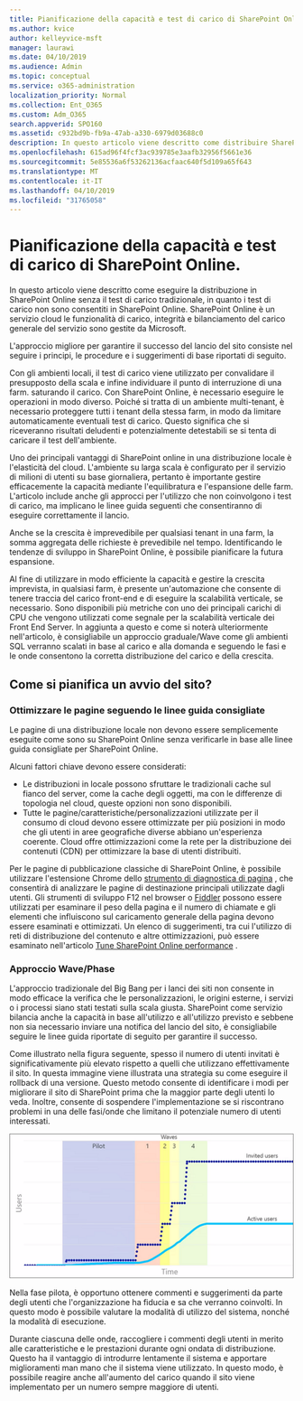 ```yaml
---
title: Pianificazione della capacità e test di carico di SharePoint Online
ms.author: kvice
author: kelleyvice-msft
manager: laurawi
ms.date: 04/10/2019
ms.audience: Admin
ms.topic: conceptual
ms.service: o365-administration
localization_priority: Normal
ms.collection: Ent_O365
ms.custom: Adm_O365
search.appverid: SPO160
ms.assetid: c932bd9b-fb9a-47ab-a330-6979d03688c0
description: In questo articolo viene descritto come distribuire SharePoint Online senza eseguire il test di carico tradizionale, poiché non è consentito.
ms.openlocfilehash: 615ad96f4fcf3ac939785e3aafb32956f5661e36
ms.sourcegitcommit: 5e85536a6f53262136acfaac640f5d109a65f643
ms.translationtype: MT
ms.contentlocale: it-IT
ms.lasthandoff: 04/10/2019
ms.locfileid: "31765058"
---
```

# <a name="capacity-planning-and-load-testing-sharepoint-online"></a>Pianificazione della capacità e test di carico di SharePoint Online.

In questo articolo viene descritto come eseguire la distribuzione in SharePoint Online senza il test di carico tradizionale, in quanto i test di carico non sono consentiti in SharePoint Online. SharePoint Online è un servizio cloud le funzionalità di carico, integrità e bilanciamento del carico generale del servizio sono gestite da Microsoft.
  
L'approccio migliore per garantire il successo del lancio del sito consiste nel seguire i principi, le procedure e i suggerimenti di base riportati di seguito.
  
Con gli ambienti locali, il test di carico viene utilizzato per convalidare il presupposto della scala e infine individuare il punto di interruzione di una farm. saturando il carico. Con SharePoint Online, è necessario eseguire le operazioni in modo diverso. Poiché si tratta di un ambiente multi-tenant, è necessario proteggere tutti i tenant della stessa farm, in modo da limitare automaticamente eventuali test di carico. Questo significa che si riceveranno risultati deludenti e potenzialmente detestabili se si tenta di caricare il test dell'ambiente.
  
Uno dei principali vantaggi di SharePoint online in una distribuzione locale è l'elasticità del cloud. L'ambiente su larga scala è configurato per il servizio di milioni di utenti su base giornaliera, pertanto è importante gestire efficacemente la capacità mediante l'equilibratura e l'espansione delle farm. L'articolo include anche gli approcci per l'utilizzo che non coinvolgono i test di carico, ma implicano le linee guida seguenti che consentiranno di eseguire correttamente il lancio. 
  
Anche se la crescita è imprevedibile per qualsiasi tenant in una farm, la somma aggregata delle richieste è prevedibile nel tempo. Identificando le tendenze di sviluppo in SharePoint Online, è possibile pianificare la futura espansione.
  
Al fine di utilizzare in modo efficiente la capacità e gestire la crescita imprevista, in qualsiasi farm, è presente un'automazione che consente di tenere traccia del carico front-end e di eseguire la scalabilità verticale, se necessario. Sono disponibili più metriche con uno dei principali carichi di CPU che vengono utilizzati come segnale per la scalabilità verticale dei Front End Server. In aggiunta a questo e come si noterà ulteriormente nell'articolo, è consigliabile un approccio graduale/Wave come gli ambienti SQL verranno scalati in base al carico e alla domanda e seguendo le fasi e le onde consentono la corretta distribuzione del carico e della crescita. 
  
## <a name="how-do-i-plan-for-a-site-launch"></a>Come si pianifica un avvio del sito?

### <a name="optimize-pages-by-following-recommended-guidelines"></a>Ottimizzare le pagine seguendo le linee guida consigliate
Le pagine di una distribuzione locale non devono essere semplicemente eseguite come sono su SharePoint Online senza verificarle in base alle linee guida consigliate per SharePoint Online.

Alcuni fattori chiave devono essere considerati:
- Le distribuzioni in locale possono sfruttare le tradizionali cache sul fianco del server, come la cache degli oggetti, ma con le differenze di topologia nel cloud, queste opzioni non sono disponibili.
- Tutte le pagine/caratteristiche/personalizzazioni utilizzate per il consumo di cloud devono essere ottimizzate per più posizioni in modo che gli utenti in aree geografiche diverse abbiano un'esperienza coerente. Cloud offre ottimizzazioni come la rete per la distribuzione dei contenuti (CDN) per ottimizzare la base di utenti distribuiti.

Per le pagine di pubblicazione classiche di SharePoint Online, è possibile utilizzare l'estensione Chrome dello [strumento di diagnostica di pagina](https://aka.ms/perftool) , che consentirà di analizzare le pagine di destinazione principali utilizzate dagli utenti.
Gli strumenti di sviluppo F12 nel browser o [Fiddler](https://www.telerik.com/download/fiddler) possono essere utilizzati per esaminare il peso della pagina e il numero di chiamate e gli elementi che influiscono sul caricamento generale della pagina devono essere esaminati e ottimizzati. Un elenco di suggerimenti, tra cui l'utilizzo di reti di distribuzione del contenuto e altre ottimizzazioni, può essere esaminato nell'articolo [Tune SharePoint Online performance](https://aka.ms/tuneSPO) .

### <a name="wave--phase-approach"></a>Approccio Wave/Phase
L'approccio tradizionale del Big Bang per i lanci dei siti non consente in modo efficace la verifica che le personalizzazioni, le origini esterne, i servizi o i processi siano stati testati sulla scala giusta. SharePoint come servizio bilancia anche la capacità in base all'utilizzo e all'utilizzo previsto e sebbene non sia necessario inviare una notifica del lancio del sito, è consigliabile seguire le linee guida riportate di seguito per garantire il successo.
  
Come illustrato nella figura seguente, spesso il numero di utenti invitati è significativamente più elevato rispetto a quelli che utilizzano effettivamente il sito. In questa immagine viene illustrata una strategia su come eseguire il rollback di una versione. Questo metodo consente di identificare i modi per migliorare il sito di SharePoint prima che la maggior parte degli utenti lo veda. Inoltre, consente di sospendere l'implementazione se si riscontrano problemi in una delle fasi/onde che limitano il potenziale numero di utenti interessati.
  
![Grafico degli utenti invitati e attivi](media/0bc14a20-9420-4986-b9b9-fbcd2c6e0fb9.png)
  
Nella fase pilota, è opportuno ottenere commenti e suggerimenti da parte degli utenti che l'organizzazione ha fiducia e sa che verranno coinvolti. In questo modo è possibile valutare la modalità di utilizzo del sistema, nonché la modalità di esecuzione.
  
Durante ciascuna delle onde, raccogliere i commenti degli utenti in merito alle caratteristiche e le prestazioni durante ogni ondata di distribuzione. Questo ha il vantaggio di introdurre lentamente il sistema e apportare miglioramenti man mano che il sistema viene utilizzato. In questo modo, è possibile reagire anche all'aumento del carico quando il sito viene implementato per un numero sempre maggiore di utenti.
